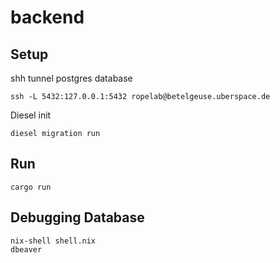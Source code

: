 # backend

## Setup 

shh tunnel postgres database
```shell
ssh -L 5432:127.0.0.1:5432 ropelab@betelgeuse.uberspace.de
```

Diesel init
```shell
diesel migration run
```

## Run
```shell
cargo run
```

## Debugging Database
```shell
nix-shell shell.nix
dbeaver
```